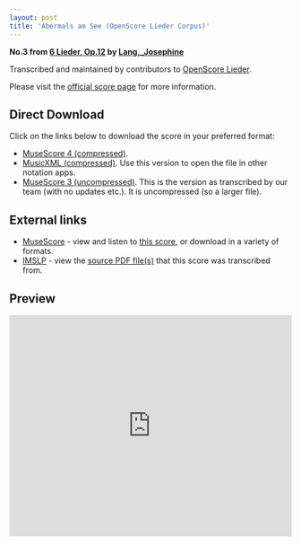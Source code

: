```yaml
---
layout: post
title: 'Abermals am See (OpenScore Lieder Corpus)'
---
```


__No.3 from [6 Lieder, Op.12](https://fourscoreandmore.org/OpenScore/Lang%2C_Josephine/6_Lieder%2C_Op.12/) by [Lang,_Josephine](https://fourscoreandmore.org/OpenScore/Lang%2C_Josephine)__

Transcribed and maintained by contributors to [OpenScore Lieder].

Please visit the [official score page] for more information.

[official score page]: https://musescore.com/openscore-lieder-corpus/scores/6061301
[OpenScore Lieder]: https://musescore.com/openscore-lieder-corpus

## Direct Download

Click on the links below to download the score in your preferred format:
- [MuseScore 4 (compressed)](https://fourscoreandmore.org/OpenScore/Lang%2C_Josephine/6_Lieder%2C_Op.12/3_Abermals_am_See.mscz).
- [MusicXML (compressed)](https://fourscoreandmore.org/OpenScore/Lang%2C_Josephine/6_Lieder%2C_Op.12/3_Abermals_am_See.mxl). Use this version to open the file in other notation apps.
- [MuseScore 3 (uncompressed)](https://raw.githubusercontent.com/OpenScore/Lieder/refs/heads/main/scores/Lang%2C_Josephine/6_Lieder%2C_Op.12/3_Abermals_am_See/lc6061301.mscx). This is the version as transcribed by our team (with no updates etc.). It is uncompressed (so a larger file).

## External links

- [MuseScore] - view and listen to [this score][MuseScore], or download in a variety of formats.
- [IMSLP] - view the [source PDF file(s)][IMSLP] that this score was transcribed from.

[MuseScore]: https://musescore.com/score/6061301
[IMSLP]: https://imslp.org/wiki/Special:ReverseLookup/616473

## Preview

<iframe width="100%" height="394" src="https://musescore.com/openscore-lieder-corpus/scores/6061301/embed" frameborder="0" allowfullscreen allow="autoplay; fullscreen"></iframe>
